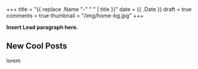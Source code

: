 +++
title = "{{ replace .Name "-" " " | title }}"
date = {{ .Date }}
draft = true
comments = true
thumbnail = "/img/home-bg.jpg"
+++

**Insert Lead paragraph here.**

## New Cool Posts

lorem
